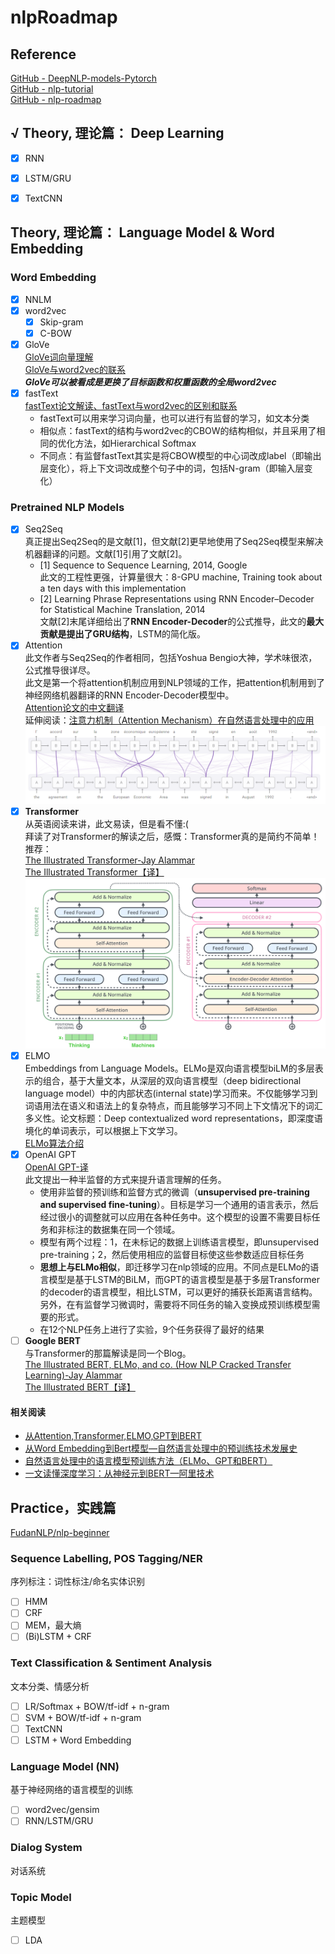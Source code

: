 # nlpRoadmap

## Reference
[GitHub - DeepNLP-models-Pytorch](https://github.com/huankiki/DeepNLP-models-Pytorch)  
[GitHub - nlp-tutorial](https://github.com/huankiki/nlp-tutorial)  
[GitHub - nlp-roadmap](https://github.com/HaveTwoBrush/nlp-roadmap)  


## √ Theory, 理论篇： Deep Learning
- [x] RNN
- [x] LSTM/GRU
- [x] TextCNN


## Theory, 理论篇： Language Model & Word Embedding
### Word Embedding
- [x] NNLM
- [x] word2vec
  - [x] Skip-gram
  - [x] C-BOW
- [x] GloVe  
[GloVe词向量理解](https://www.jianshu.com/p/5bbb55c35961)  
[GloVe与word2vec的联系](https://ranmaosong.github.io/2018/11/21/nlp-glove/)  
***GloVe可以被看成是更换了目标函数和权重函数的全局word2vec***  
- [x] fastText  
[fastText论文解读、fastText与word2vec的区别和联系](https://blog.csdn.net/u011239443/article/details/80076720)  
  - fastText可以用来学习词向量，也可以进行有监督的学习，如文本分类
  - 相似点：fastText的结构与word2vec的CBOW的结构相似，并且采用了相同的优化方法，如Hierarchical Softmax
  - 不同点：有监督fastText其实是将CBOW模型的中心词改成label（即输出层变化），将上下文词改成整个句子中的词，包括N-gram（即输入层变化）
  
### Pretrained NLP Models
- [x] Seq2Seq  
真正提出Seq2Seq的是文献[1]，但文献[2]更早地使用了Seq2Seq模型来解决机器翻译的问题。文献[1]引用了文献[2]。
  - [1] Sequence to Sequence Learning, 2014, Google  
 此文的工程性更强，计算量很大：8-GPU machine, Training took about a ten days with this implementation
  - [2] Learning Phrase Representations using RNN Encoder–Decoder for Statistical Machine Translation, 2014  
  文献[2]末尾详细给出了**RNN Encoder-Decoder**的公式推导，此文的**最大贡献是提出了GRU结构**，LSTM的简化版。
- [x] Attention  
此文作者与Seq2Seq的作者相同，包括Yoshua Bengio大神，学术味很浓，公式推导很详尽。  
此文是第一个将attention机制应用到NLP领域的工作，把attention机制用到了神经网络机器翻译的RNN Encoder-Decoder模型中。  
[Attention论文的中文翻译](https://blog.csdn.net/qq_20135597/article/details/83758013)  
延伸阅读：[注意力机制（Attention Mechanism）在自然语言处理中的应用](https://www.cnblogs.com/robert-dlut/p/5952032.html)  
![](./graph/attention_example.png)  
- [x] **Transformer**  
从英语阅读来讲，此文易读，但是看不懂:(  
拜读了对Transformer的解读之后，感慨：Transformer真的是简约不简单！ 推荐：  
[The Illustrated Transformer-Jay Alammar](https://jalammar.github.io/illustrated-transformer/)  
[The Illustrated Transformer【译】](https://blog.csdn.net/yujianmin1990/article/details/85221271)  
![](./graph/transformer_structure.png)  
- [x] ELMO  
Embeddings from Language Models。ELMo是双向语言模型biLM的多层表示的组合，基于大量文本，从深层的双向语言模型（deep bidirectional language model）中的内部状态(internal state)学习而来。不仅能够学习到词语用法在语义和语法上的复杂特点，而且能够学习不同上下文情况下的词汇多义性。论文标题：Deep contextualized word representations，即深度语境化的单词表示，可以根据上下文学习。  
[ELMo算法介绍](https://blog.csdn.net/triplemeng/article/details/82380202)
- [x] OpenAI GPT  
[OpenAI GPT-译](https://zhuanlan.zhihu.com/p/54754171)  
此文提出一种半监督的方式来提升语言理解的任务。
  - 使用非监督的预训练和监督方式的微调（**unsupervised pre-training and supervised fine-tuning**）。目标是学习一个通用的语言表示，然后经过很小的调整就可以应用在各种任务中。这个模型的设置不需要目标任务和非标注的数据集在同一个领域。
  - 模型有两个过程：1，在未标记的数据上训练语言模型，即unsupervised pre-training；2，然后使用相应的监督目标使这些参数适应目标任务
  - **思想上与ELMo相似**，即迁移学习在nlp领域的应用。不同点是ELMo的语言模型是基于LSTM的BiLM，而GPT的语言模型是基于多层Transformer的decoder的语言模型，相比LSTM，可以更好的捕获长距离语言结构。另外，在有监督学习微调时，需要将不同任务的输入变换成预训练模型需要的形式。
  - 在12个NLP任务上进行了实验，9个任务获得了最好的结果   
- [ ] **Google BERT**  
与Transformer的那篇解读是同一个Blog。  
[The Illustrated BERT, ELMo, and co. (How NLP Cracked Transfer Learning)-Jay Alammar](https://jalammar.github.io/illustrated-bert/)  
[The Illustrated BERT【译】](https://blog.csdn.net/qq_41664845/article/details/84787969)  

#### 相关阅读
- [从Attention,Transformer,ELMO,GPT到BERT](http://www.bdpt.net/cn/2019/01/22/%E6%B7%B1%E5%BA%A6%E5%AD%A6%E4%B9%A0%EF%BC%9A%E5%89%8D%E6%B2%BF%E6%8A%80%E6%9C%AF-%E4%BB%8Eattentiontransformerelmogpt%E5%88%B0bert/)  
- [从Word Embedding到Bert模型—自然语言处理中的预训练技术发展史](https://zhuanlan.zhihu.com/p/49271699)  
- [自然语言处理中的语言模型预训练方法（ELMo、GPT和BERT）](https://www.cnblogs.com/robert-dlut/p/9824346.html)  
- [一文读懂深度学习：从神经元到BERT—阿里技术](https://mp.weixin.qq.com/s/wrqxuMidw7HvgTVUvTBGng)  


## Practice，实践篇
[FudanNLP/nlp-beginner](https://github.com/FudanNLP/nlp-beginner)

### Sequence Labelling, POS Tagging/NER
序列标注：词性标注/命名实体识别
- [ ] HMM
- [ ] CRF
- [ ] MEM，最大熵
- [ ] (Bi)LSTM + CRF

### Text Classification & Sentiment Analysis
文本分类、情感分析
- [ ] LR/Softmax + BOW/tf-idf + n-gram
- [ ] SVM + BOW/tf-idf + n-gram
- [ ] TextCNN
- [ ] LSTM + Word Embedding

### Language Model (NN)
基于神经网络的语言模型的训练
- [ ] word2vec/gensim
- [ ] RNN/LSTM/GRU

### Dialog System
对话系统

### Topic Model
主题模型
- [ ] LDA

